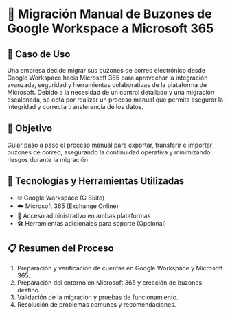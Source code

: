# 📧 Migración Manual de Buzones de Google Workspace a Microsoft 365

## 📌 Caso de Uso
Una empresa decide migrar sus buzones de correo electrónico desde Google Workspace hacia Microsoft 365 para aprovechar la integración avanzada, seguridad y herramientas colaborativas de la plataforma de Microsoft. Debido a la necesidad de un control detallado y una migración escalonada, se opta por realizar un proceso manual que permita asegurar la integridad y correcta transferencia de los datos.

## 🎯 Objetivo
Guiar paso a paso el proceso manual para exportar, transferir e importar buzones de correo, asegurando la continuidad operativa y minimizando riesgos durante la migración.

## 🧰 Tecnologías y Herramientas Utilizadas
- 🌐 Google Workspace (G Suite)
- ☁️ Microsoft 365 (Exchange Online)
- 🔐 Acceso administrativo en ambas plataformas
- 🛠️ Herramientas adicionales para soporte (Opcional)

## 📋 Resumen del Proceso
1. Preparación y verificación de cuentas en Google Workspace y Microsoft 365.
3. Preparación del entorno en Microsoft 365 y creación de buzones destino.
5. Validación de la migración y pruebas de funcionamiento.
6. Resolución de problemas comunes y recomendaciones.

